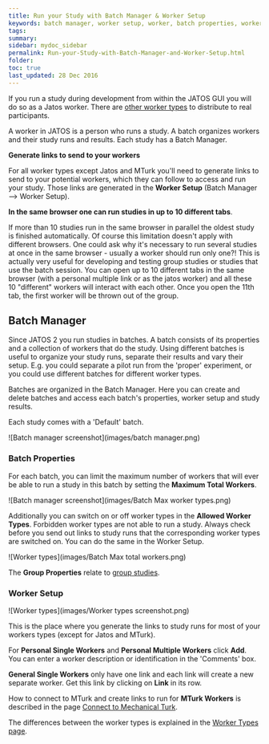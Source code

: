 ```yaml
---
title: Run your Study with Batch Manager & Worker Setup
keywords: batch manager, worker setup, worker, batch properties, worker setup, group properties
tags:
summary:
sidebar: mydoc_sidebar
permalink: Run-your-Study-with-Batch-Manager-and-Worker-Setup.html
folder:
toc: true
last_updated: 28 Dec 2016
---
```


If you run a study during development from within the JATOS GUI you will do so as a Jatos worker. There are [other worker types](Worker-Types.html) to distribute to real participants.

A worker in JATOS is a person who runs a study. A batch organizes workers and their study runs and results. Each study has a Batch Manager.

**Generate links to send to your workers**

For all worker types except Jatos and MTurk you'll need to generate links to send to your potential workers, which they can follow to access and run your study. Those links are generated in the **Worker Setup** (Batch Manager --> Worker Setup).

**In the same browser one can run studies in up to 10 different tabs**.

If more than 10 studies run in the same browser in parallel the oldest study is finished automatically. Of course this limitation doesn't apply with different browsers. One could ask why it's necessary to run several studies at once in the same browser - usually a worker should run only one?! This is actually very useful for developing and testing group studies or studies that use the batch session. You can open up to 10 different tabs in the same browser (with a personal multiple link or as the jatos worker) and all these 10 "different" workers will interact with each other. Once you open the 11th tab, the first worker will be thrown out of the group. 

## Batch Manager

Since JATOS 2 you run studies in batches. A batch consists of its properties and a collection of workers that do the study. Using different batches is useful to organize your study runs, separate their results and vary their setup. E.g. you could separate a pilot run from the 'proper' experiment, or you could use different batches for different worker types.

Batches are organized in the Batch Manager. Here you can create and delete batches and access each batch's properties, worker setup and study results.

Each study comes with a 'Default' batch.

![Batch manager screenshot](images/batch manager.png)

### Batch Properties

For each batch, you can limit the maximum number of workers that will ever be able to run a study in this batch by setting the **Maximum Total Workers**.

![Batch manager screenshot](images/Batch Max worker types.png)

Additionally you can switch on or off worker types in the **Allowed Worker Types**. Forbidden worker types are not able to run a study. Always check before you send out links to study runs that the corresponding worker types are switched on. You can do the same in the Worker Setup.

![Worker types](images/Batch Max total workers.png)

The **Group Properties** relate to [group studies](Group-Study-Properties.html).

### Worker Setup

![Worker types](images/Worker types screenshot.png)

This is the place where you generate the links to study runs for most of your workers types (except for Jatos and MTurk). 

For **Personal Single Workers** and **Personal Multiple Workers** click **Add**. You can enter a worker description or identification in the 'Comments' box.

**General Single Workers** only have one link and each link will create a new separate worker. Get this link by clicking on **Link** in its row.

How to connect to MTurk and create links to run for **MTurk Workers** is described in the page [Connect to Mechanical Turk](Connect-to-Mechanical-Turk.html).

The differences between the worker types is explained in the [Worker Types page](Worker-Types.html).
